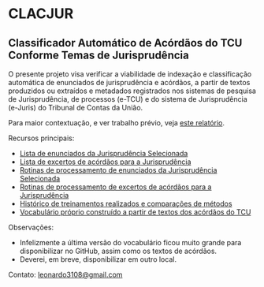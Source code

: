 # CLACJUR

## Classificador Automático de Acórdãos do TCU Conforme Temas de Jurisprudência

O presente projeto visa verificar a viabilidade de indexação e classificação automática de enunciados de jurisprudência e acórdãos, a partir de textos produzidos ou extraídos e metadados registrados nos sistemas de pesquisa de Jurisprudência, de processos (e-TCU) e do sistema de Jurisprudência (e-Juris) do Tribunal de Contas da União.

Para maior contextuação, e ver trabalho prévio, veja [este relatório](Redes%20Shallow%20-%20Relatório.pdf).

Recursos principais:
* [Lista de enunciados da Jurisprudência Selecionada](dados/jurisprudencia_selecionada_enunciados.csv)
* [Lista de excertos de acórdãos para a Jurisprudência](dados/jurisprudencia_selecionada_excertos.zip)
* [Rotinas de processamento de enunciados da Jurisprudência Selecionada](enunciados)
* [Rotinas de processamento de excertos de acórdãos para a Jurisprudência](excertos)
* [Histórico de treinamentos realizados e comparações de métodos](Registro%20de%20treinamentos.xlsx)
* [Vocabulário próprio construído a partir de textos dos acórdãos do TCU](vocabularios) 

Observações:
* Infelizmente a última versão do vocabulário ficou muito grande para disponibilizar no GitHub, assim como os textos de acórdãos.
* Deverei, em breve, disponibilizar em outro local.


Contato: leonardo3108@gmail.com
